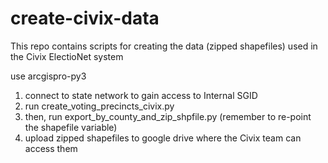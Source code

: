 # create-civix-data
This repo contains scripts for creating the data (zipped shapefiles) used in the Civix ElectioNet system

use arcgispro-py3

1. connect to state network to gain access to Internal SGID
2. run create_voting_precincts_civix.py
3. then, run export_by_county_and_zip_shpfile.py (remember to re-point the shapefile variable)
4. upload zipped shapefiles to google drive where the Civix team can access them
